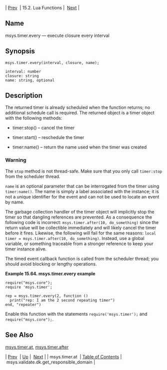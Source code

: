 | [Prev](lua.ref.msys.timer.at)  | 15.2. Lua Functions |  [Next](lua.ref.msys.validate.dk.get_responsible_domain.php) |

<a name="lua.ref.msys.timer.every"></a>
## Name

msys.timer.every — execute closure every interval

<a name="idp27079984"></a>
## Synopsis

`msys.timer.every(interval, closure, name);`

```
interval: number
closure: string
name: string, optional
```
<a name="idp27082736"></a>
## Description

The returned timer is already scheduled when the function returns; no additional schedule call is required. The returned object is a timer object with the following methods:

*   timer:stop() – cancel the timer

*   timer:start() – reschedule the timer

*   timer:name() – return the name used when the timer was created

### Warning

The `stop` method is not thread-safe. Make sure that you only call `timer:stop` from the scheduler thread.

`name` is an optional parameter that can be interrogated from the timer using `timer:name()`. The name is simply a label associated with the instance; it is not a unique identifier for the event and can not be used to locate an event by name.

The garbage collection handler of the timer object will implicitly stop the timer so that dangling references are prevented. As a consequence the following code is incorrect: `msys.timer.after(10, do_something)` since the return value will be collectible immediately and will likely cancel the timer before it fires. Likewise, the following will fail for the same reasons: `local timer = msys.timer.after(10, do_something)`. Instead, use a global variable, or something traceable from a stronger reference to keep your timer instance alive.

The timed event callback function is called from the scheduler thread; you should avoid blocking or lengthy operations.

<a name="lua.ref.msys.timer.every.example"></a>

**Example 15.64. msys.timer.every example**

```
require("msys.core");
require 'msys.timer';

rep = msys.timer.every(2, function ()
  print("rep: I am the 2 second repeating timer")
end, "repeater")
```

Enable this function with the statements `require('msys.timer');` and `require("msys.core");`.

<a name="idp27097696"></a>
## See Also

[msys.timer.at](lua.ref.msys.timer.at "msys.timer.at"), [msys.timer.after](lua.ref.msys.timer.after.php "msys.timer.after")

| [Prev](lua.ref.msys.timer.at)  | [Up](lua.function.details.php) |  [Next](lua.ref.msys.validate.dk.get_responsible_domain.php) |
| msys.timer.at  | [Table of Contents](index) |  msys.validate.dk.get_responsible_domain |
